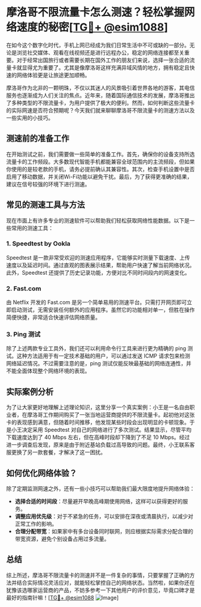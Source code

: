 # 摩洛哥不限流量卡怎么测速？轻松掌握网络速度的秘密[[TG💪+ @esim1088](https://t.me/s/esim1088)]

在如今这个数字化时代，手机上网已经成为我们日常生活中不可或缺的一部分。无论是浏览社交媒体、观看在线视频还是进行远程办公，稳定的网络连接都至关重要。对于经常出国旅行或者需要长期在国外工作的朋友们来说，选择一张合适的流量卡就显得尤为重要了。尤其是像摩洛哥这样充满异域风情的地方，拥有稳定且快速的网络体验更是让旅途更加顺畅。

摩洛哥作为北非的一颗明珠，不仅以其迷人的风景吸引着世界各地的游客，其电信服务也逐渐成为人们关注的焦点。近年来，随着国际通信技术的发展，摩洛哥推出了多种类型的不限流量卡，为用户提供了极大的便利。然而，如何判断这些流量卡的实际网速是否符合预期呢？今天我们就来聊聊摩洛哥不限流量卡的测速方法以及一些实用的小技巧。

## 测速前的准备工作

在开始测试之前，我们需要做一些简单的准备工作。首先，确保你的设备支持所选流量卡的工作频段。大多数现代智能手机都能兼容全球范围内的主流频段，但如果你使用的是较老款的手机，请务必提前确认其兼容性。其次，检查手机设置中是否启用了移动数据，并关闭Wi-Fi功能以避免干扰。最后，为了获得更准确的结果，建议在信号较强的环境下进行测速。

## 常见的测速工具与方法

现在市面上有许多专业的测速软件可以帮助我们轻松获取网络性能数据。以下是一些常用的测速工具：

### 1. Speedtest by Ookla
Speedtest 是一款非常受欢迎的测速应用程序，它能够实时测量下载速度、上传速度以及延迟时间。通过直观的图表展示结果，帮助用户快速了解当前网络状况。此外，Speedtest 还提供了历史记录功能，方便对比不同时间段内的网速变化。

### 2. Fast.com
由 Netflix 开发的 Fast.com 是另一个简单易用的测速平台。只需打开网页即可立即启动测试，无需安装任何额外的应用程序。虽然它的功能相对单一，但胜在操作简便快捷，非常适合快速评估网络质量。

### 3. Ping 测试
除了上述两款专业工具外，我们还可以利用命令行工具来进行更为精确的 ping 测试。这种方法适用于有一定技术基础的用户，可以通过发送 ICMP 请求包来检测网络延迟情况。不过需要注意的是，ping 测试仅能反映最基础的网络连通性，并不能全面体现整个网络环境的表现。

## 实际案例分析

为了让大家更好地理解上述理论知识，这里分享一个真实案例：小王是一名自由职业者，在摩洛哥工作期间购买了一张当地运营商提供的不限流量卡。起初他对这张卡的表现感到满意，但随着时间推移，他发现某些时段会出现明显的卡顿现象。于是小王决定采用 Speedtest 对自己的网络进行了多次测试。结果显示，尽管平均下载速度达到了 40 Mbps 左右，但在高峰时段却下降到了不足 10 Mbps。经过进一步调查后发现，原来是由于附近基站负载过高导致的问题。最终，小王联系客服更换了另一款套餐，才解决了这一困扰。

## 如何优化网络体验？

除了定期监测网速之外，还有一些小技巧可以帮助我们最大限度地提升网络体验：

- **选择合适的时间段**：尽量避开早晚高峰期使用网络，这样可以获得更好的服务。
- **调整应用优先级**：对于不紧急的任务，可以安排在深夜或清晨执行，以减少对正常工作的影响。
- **合理分配带宽**：如果家中有多台设备同时联网，则应根据实际需求分配合理的带宽资源，避免个别设备占用过多流量。

## 总结

综上所述，摩洛哥不限流量卡的测速并不是一件复杂的事情，只要掌握了正确的方法并结合实际情况灵活应对，就能轻松掌控自己的网络状态。当然啦，如果你还在犹豫该选哪家运营商的产品，不妨多参考一下其他用户的评价意见，毕竟口碑才是最好的指南针嘛！[[TG💪+ @esim1088](https://t.me/s/esim1088) ![Image](https://i.postimg.cc/4NQfJmqS/Snipaste-2025-05-13-00-14-12.png)]